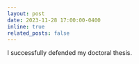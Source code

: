 ```yaml
---
layout: post
date: 2023-11-28 17:00:00-0400
inline: true
related_posts: false
---
```


I successfully defended my doctoral thesis.

